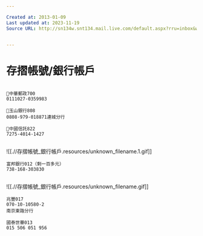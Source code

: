 ```yaml
---

Created at: 2013-01-09
Last updated at: 2023-11-19
Source URL: http://sn134w.snt134.mail.live.com/default.aspx?rru=inbox&wlexpid=957E97CC5B80485BB2C11FBFB9E0F9E8&wlrefapp=2#n=935172468&rru=inbox&fid=1&fav=1&mid=6c4ff25b-5a37-11e2-b79e-001b78bbabf2


---
```


# 存摺帳號/銀行帳戶


```

中華郵政700
0111027-0359983

玉山銀行808
0808-979-018871連城分行

中國信託822
7275-4014-1427


```

![[.//存摺帳號_銀行帳戶.resources/unknown_filename.1.gif]]

```
富邦銀行012（剩一百多元）
738-168-303830


```

![[.//存摺帳號_銀行帳戶.resources/unknown_filename.gif]]

```
兆豐017
070-10-10580-2
南京東路分行

國泰世華013
015 506 051 956


```

